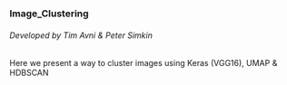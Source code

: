 ### Image_Clustering
###### Developed by Tim Avni & Peter Simkin

Here we present a way to cluster images using Keras (VGG16), UMAP &amp; HDBSCAN

